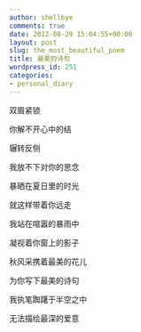 ```yaml
---
author: shellbye
comments: true
date: 2012-08-29 15:04:55+00:00
layout: post
slug: the_most_beautiful_poem
title: 最美的诗句
wordpress_id: 251
categories:
- personal_diary
---
```


双眉紧锁

你解不开心中的结

辗转反侧

我放不下对你的思念

暴晒在夏日里的时光

就这样带着你远走

我站在喧嚣的暴雨中

凝视着你窗上的影子

  


秋风采携着最美的花儿

为你写下最美的诗句

我执笔踟躇于半空之中

无法描绘最深的爱意

  

